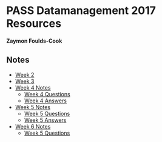 # PASS Datamanagement 2017 Resources
#### Zaymon Foulds-Cook

## Notes
- [Week 2](Week2/Week2_Notes.md)
- [Week 3](Week3/Week3_Notes.md)
- [Week 4 Notes](Week4/Week4_Notes.md)
    - [Week 4 Questions](Week4/Week4_Ex.md)
    - [Week 4 Answers](Week4/Week4_Ans.md)
- [Week 5 Notes]()
    - [Week 5 Questions]()
    - [Week 5 Answers]()
- [Week 6 Notes]()
    - [Week 5 Questions]()